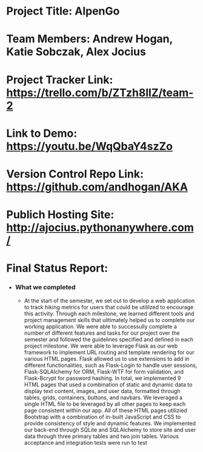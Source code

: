 # Project Title: AlpenGo
# Team Members: Andrew Hogan, Katie Sobczak, Alex Jocius
# Project Tracker Link: https://trello.com/b/ZTzh8llZ/team-2
# Link to Demo: https://youtu.be/WqQbaY4szZo
# Version Control Repo Link: https://github.com/andhogan/AKA
# Publich Hosting Site: http://ajocius.pythonanywhere.com/
# Final Status Report:
  * ### What we completed
    * At the start of the semester, we set out to develop a web application to track hiking metrics for users that could be utililzed to encourage this activity. Through each milestone, we learned different tools and project management skills that ulitimately helped us to complete our working application. We were able to successully complete a number of different features and tasks for our project over the semester and followed the guidelines specified and defined in each project milestone. We were able to leverage Flask as our web framework to implement URL routing and template rendering for our various HTML pages. Flask allowed us to use extensions to add in different functionalities, such as Flask-Login to handle user sessions, Flask-SQLAlchemy for ORM, Flask-WTF for form validation, and Flask-Bcrypt for password hashing. In total, we implemented 9 HTML pages that used a combination of static and dynamic data to display text content, images, and user data, formatted through tables, grids, containers, buttons, and navbars. We leveraged a single HTML file to be leveraged by all other pages to keep each page consistent within our app. All of these HTML pages utilizied Bootstrap with a combination of in-built JavaScript and CSS to provide consistency of style and dynamic features. We implemented our back-end through SQLite and SQLAlchemy to store site and user data through three primary tables and two join tables. Various acceptance and integration tests were run to test 
